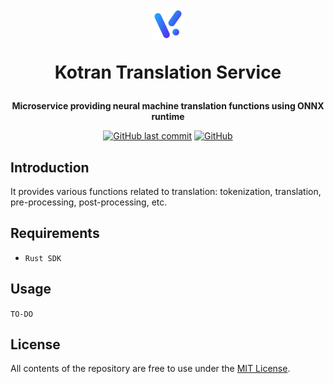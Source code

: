 <p align="center">
    <h1 align="center">
        <img src="https://github.com/kotran-io/kotran-assets/blob/main/images/symbol/symbol_colored.svg" width="50" height="50">
        <p>Kotran Translation Service</p>
    </h1>
    <p align="center"><b>Microservice providing neural machine translation functions using ONNX runtime</b></p>
    <p align="center">
        <a target="_blank" href="https://github.com/kotran-io/kotran-translation-service/commits/main"><img alt="GitHub last commit" src="https://img.shields.io/github/last-commit/kotran-io/kotran-translation-service"></a>
        <a target="_blank" href="https://github.com/kotran-io/kotran-translation-service/blob/main/LICENSE"><img alt="GitHub" src="https://img.shields.io/github/license/kotran-io/kotran-translation-service"></a>
    </p>
</p>

## Introduction
It provides various functions related to translation: tokenization, translation, pre-processing, post-processing, etc.

## Requirements
 * `Rust SDK`

## Usage
`TO-DO`

## License
All contents of the repository are free to use under the [MIT License](http://opensource.org/licenses/MIT).
